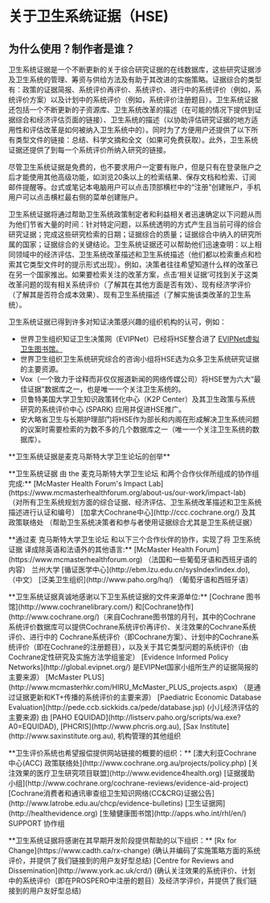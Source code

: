 # 关于卫生系统证据（HSE)

## 为什么使用？制作者是谁？

卫生系统证据是一个不断更新的关于综合研究证据的在线数据库，这些研究证据涉及卫生系统的管理、筹资与供给方法及有助于其改进的实施策略。证据综合的类型有：政策的证据简报、系统评价再评价、系统评价、进行中的系统评价（例如，系统评价方案）以及计划中的系统评价（例如，系统评价注册题目）。卫生系统证据还包括一个不断更新的子资源库、卫生系统改革的描述（在可能的情况下提供到证据综合和经济评估页面的链接）、卫生系统的描述（以协助评估研究证据的地方适用性和评估改革是如何被纳入卫生系统中的）。同时为了方便用户还提供了以下所有类型文件的链接：总结、科学文摘和全文（如果可免费获取）。此外，卫生系统证据还提供了到每一个系统评价所纳入研究的链接。

尽管卫生系统证据是免费的，也不要求用户一定要有账户，但是只有在登录账户之后才能使用其他高级功能，如浏览20条以上的检索结果、保存文档和检索、订阅邮件提醒等。台式或笔记本电脑用户可以点击顶部横栏中的“注册”创建账户，手机用户可以点击横栏最右侧的菜单创建账户。

卫生系统证据将通过帮助卫生系统政策制定者和利益相关者迅速确定以下问题从而为他们节省大量的时间：针对特定问题，以系统透明的方式产生且当前可得的综合研究证据；完成这些研究检索的日期；证据综合的质量；证据综合中纳入的研究所属的国家；证据综合的关键结论。卫生系统证据还可以帮助他们迅速查明：以上相同领域中的经济评估、卫生系统改革描述和卫生系统描述（他们都以检索重点和检索其它类型文件时的提示形式出现）。例如，决策者往往希望知道什么样的改革已在另一个国家推出。如果要检索关注的改革方案，点击‘相关证据’可找到关于这类改革问题的现有相关系统评价（了解其在其他方面是否有效）、现有经济学评价（了解其是否符合成本效果）、现有卫生系统描述（了解实施该类改革的卫生系统）。

卫生系统证据已得到许多对知证决策感兴趣的组织机构的认可，例如：

* 世界卫生组织知证卫生决策网（EVIPNet）已经将HSE整合进了 [EVIPNet虚拟卫生图书馆。](https://www.healthsystemsevidence.org/r.aspx?x=Ly2jSomWIBnaokThqtiuPAji8ZJSa1Zs62-q5cvh9ttCuwGLpfPWPCzjHLzORoc-Vn9TTCx8LoC0SoMWrplK_DkjTW7wtoSZXDJ2VGgUCGI|)
* 世界卫生组织卫生系统研究综合的咨询小组将HSE选为众多卫生系统研究证据的主要资源。
* Vox（一个致力于诠释而非仅仅报道新闻的网络传媒公司）将HSE誉为六大“最佳证据”数据库之一，也是唯一一个关注卫生系统的。
* 贝鲁特美国大学卫生知识政策转化中心（K2P Center）及其卫生政策与系统研究的系统评价中心 (SPARK) 应用并促进HSE推广。
* 安大略省卫生与长期护理部门将HSE作为部长和内阁在形成解决卫生系统问题的议案时需要检索的为数不多的几个数据库之一（唯一一个关注卫生系统的数据库）。


<footer>
  <p class="text-center">**卫生系统证据是麦克马斯特大学卫生论坛的创举**</p>

  <p class="text-center">**卫生系统证据 由 the 麦克马斯特大学卫生论坛 和两个合作伙伴所组成的协作组完成:**  
  [McMaster Health Forum's Impact Lab](https://www.mcmasterhealthforum.org/about-us/our-work/impact-lab) （对所有卫生系统规划方面的综合证据、经济评估、卫生系统改革描述和卫生系统描述进行认证和编号）  
  [加拿大Cochrane中心](http://ccc.cochrane.org/) 及其 政策联络处 （帮助卫生系统决策者和参与者使用证据综合尤其是卫生系统证据）</p>

  <p class="text-center">**通过麦 克马斯特大学卫生论坛 和以下三个合作伙伴的协作，实现了将 卫生系统证据 译成除英语和法语外的其他语言:**  
  [McMaster Health Forum](https://www.mcmasterhealthforum.org) （法国和一些葡萄牙语和西班牙语的内容） 
  兰州大学 [循证医学中心](http://ebm.lzu.edu.cn/sysIndex!index.do), （中文）  
  [泛美卫生组织](http://www.paho.org/hq/) （葡萄牙语和西班牙语）</p>

  <p class="text-center">**卫生系统证据真诚地感谢以下卫生系统证据的文件来源单位:**  
  [Cochrane 图书馆](http://www.cochranelibrary.com/) 和[Cochrane协作](http://www.cochrane.org/)（来自Cochrane图书馆的月刊，其中的Cochrane系统评价数据库可以提供Cochrane系统评价再评价、关注效果的Cochrane系统评价、进行中的 Cochrane系统评价（即Cochrane方案）、计划中的Cochrane系统评价（即在Cochrane的注册题目），以及关于其它类型问题的系统评价（由Cochrane定性研究及实施方法学组鉴定）  
  [Evidence Informed Policy Networks](http://global.evipnet.org/) 是EVIPNet国家小组所生产的证据简报的主要来源）  
  [McMaster PLUS](http://www.mcmasterhkr.com/HIRU_McMaster_PLUS_projects.aspx) （是通过证据更新和KT+传播的系统评价的主要来源）  
  [Paediatric Economic Database Evaluation](http://pede.ccb.sickkids.ca/pede/database.jsp) (小儿经济评估的主要来源)  
  由 [PAHO EQUIDAD](http://listserv.paho.org/scripts/wa.exe?A0=EQUIDAD), [PHCRIS](http://www.phcris.org.au), [Sax Institute](http://www.saxinstitute.org.au), 机构管理的其他组织</p>

  <p class="text-center">**卫生评价系统也希望报偿提供网站链接的概要的组织：**  
  [澳大利亚Cochrane中心(ACC) 政策联络处](http://www.cochrane.org.au/projects/policy.php)  
  [关注效果的医疗卫生研究项目联盟](http://www.evidence4health.org)  
  [证据援助小组](http://www.cochrane.org/cochrane-reviews/evidence-aid-project)  
  [Cochrane消费者和通讯审查组卫生知识网络(CC&CRG)证据公告](http://www.latrobe.edu.au/chcp/evidence-bulletins)  
  [卫生证据网](http://healthevidence.org)   
  [生殖健康图书馆](http://apps.who.int/rhl/en/)  
  SUPPORT 协作组  </p>

  <p class="text-center">**卫生系统证据将感谢在其早期开发阶段提供帮助的以下组织：**    [Rx for Change](https://www.cadth.ca/rx-change)    (确认并编码了实施策略方面的系统评价，并提供了我们链接到的用户友好型总结)    [Centre for Reviews and Dissemination](http://www.york.ac.uk/crd/)    (确认关注效果的系统评价、计划中的系统评价（即在PROSPERO中注册的题目）及经济学评价，并提供了我们链接到的用户友好型总结)</p></footer>